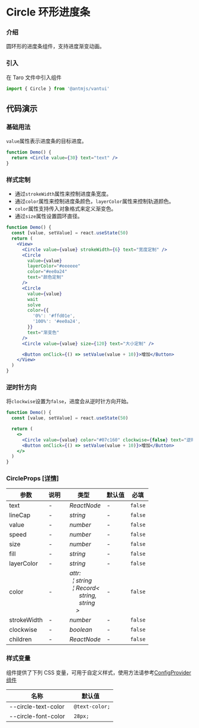 # Circle 环形进度条

### 介绍

圆环形的进度条组件，支持进度渐变动画。

### 引入

在 Taro 文件中引入组件

```js
import { Circle } from '@antmjs/vantui'
```

## 代码演示

### 基础用法

`value`属性表示进度条的目标进度。

```jsx
function Demo() {
  return <Circle value={30} text="text" />
}
```

### 样式定制

- 通过`strokeWidth`属性来控制进度条宽度。
- 通过`color`属性来控制进度条颜色，`layerColor`属性来控制轨道颜色。
- `color`属性支持传入对象格式来定义渐变色。
- 通过`size`属性设置圆环直径。

```jsx
function Demo() {
  const [value, setValue] = react.useState(50)
  return (
    <View>
      <Circle value={value} strokeWidth={6} text="宽度定制" />
      <Circle
        value={value}
        layerColor="#eeeeee"
        color="#ee0a24"
        text="颜色定制"
      />
      <Circle
        value={value}
        wait
        solve
        color={{
          '0%': '#ffd01e',
          '100%': '#ee0a24',
        }}
        text="渐变色"
      />
      <Circle value={value} size={120} text="大小定制" />

      <Button onClick={() => setValue(value + 10)}>增加</Button>
    </View>
  )
}
```

### 逆时针方向

将`clockwise`设置为`false`，进度会从逆时针方向开始。

```jsx
function Demo() {
  const [value, setValue] = react.useState(50)

  return (
    <>
      <Circle value={value} color="#07c160" clockwise={false} text="逆时针" />
      <Button onClick={() => setValue(value + 10)}>增加</Button>
    </>
  )
}
```

### CircleProps [[详情]](https://github.com/AntmJS/vantui/tree/main/packages/vantui/types/circle.d.ts)

| 参数        | 说明 | 类型                                                                                                                                                                                                                                                                                         | 默认值 | 必填    |
| ----------- | ---- | -------------------------------------------------------------------------------------------------------------------------------------------------------------------------------------------------------------------------------------------------------------------------------------------- | ------ | ------- |
| text        | -    | _&nbsp;&nbsp;ReactNode<br/>_                                                                                                                                                                                                                                                                 | -      | `false` |
| lineCap     | -    | _&nbsp;&nbsp;string<br/>_                                                                                                                                                                                                                                                                    | -      | `false` |
| value       | -    | _&nbsp;&nbsp;number<br/>_                                                                                                                                                                                                                                                                    | -      | `false` |
| speed       | -    | _&nbsp;&nbsp;number<br/>_                                                                                                                                                                                                                                                                    | -      | `false` |
| size        | -    | _&nbsp;&nbsp;number<br/>_                                                                                                                                                                                                                                                                    | -      | `false` |
| fill        | -    | _&nbsp;&nbsp;string<br/>_                                                                                                                                                                                                                                                                    | -      | `false` |
| layerColor  | -    | _&nbsp;&nbsp;string<br/>_                                                                                                                                                                                                                                                                    | -      | `false` |
| color       | -    | _&nbsp;&nbsp;attr:<br/>&nbsp;&nbsp;&nbsp;&nbsp;&brvbar;&nbsp;string<br/>&nbsp;&nbsp;&nbsp;&nbsp;&brvbar;&nbsp;Record<<br/>&nbsp;&nbsp;&nbsp;&nbsp;&nbsp;&nbsp;&nbsp;&nbsp;string,<br/>&nbsp;&nbsp;&nbsp;&nbsp;&nbsp;&nbsp;&nbsp;&nbsp;string<br/>&nbsp;&nbsp;&nbsp;&nbsp;&nbsp;&nbsp;><br/>_ | -      | `false` |
| strokeWidth | -    | _&nbsp;&nbsp;number<br/>_                                                                                                                                                                                                                                                                    | -      | `false` |
| clockwise   | -    | _&nbsp;&nbsp;boolean<br/>_                                                                                                                                                                                                                                                                   | -      | `false` |
| children    | -    | _&nbsp;&nbsp;ReactNode<br/>_                                                                                                                                                                                                                                                                 | -      | `false` |

### 样式变量

组件提供了下列 CSS 变量，可用于自定义样式，使用方法请参考[ConfigProvider 组件](https://antmjs.github.io/vantui/#/config-provider)

| 名称                | 默认值          |
| ------------------- | --------------- |
| --circle-text-color | ` @text-color;` |
| --circle-font-color | ` 28px;`        |
